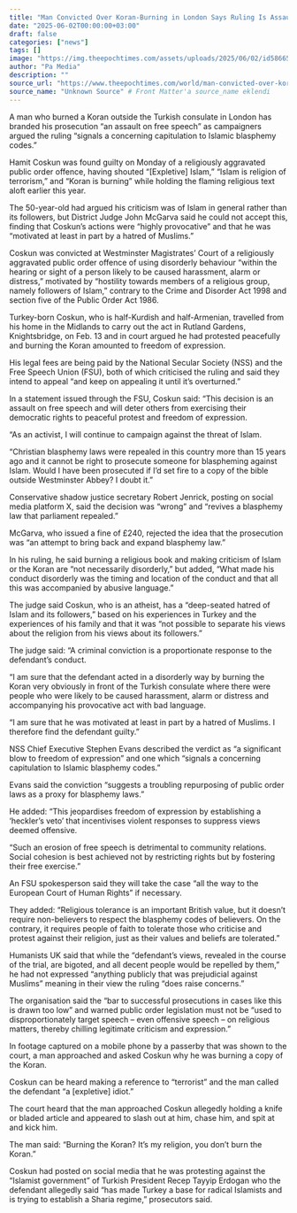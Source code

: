 ```yaml
---
title: "Man Convicted Over Koran-Burning in London Says Ruling Is Assault on Free Speech"
date: "2025-06-02T00:00:00+03:00"
draft: false
categories: ["news"]
tags: []
image: "https://img.theepochtimes.com/assets/uploads/2025/06/02/id5866551-coskun1-300x180.jpg"
author: "Pa Media"
description: ""
source_url: "https://www.theepochtimes.com/world/man-convicted-over-koran-burning-in-london-says-ruling-is-assault-on-free-speech-5866547"
source_name: "Unknown Source" # Front Matter'a source_name eklendi
---
```

A man who burned a Koran outside the Turkish consulate in London has branded his prosecution “an assault on free speech” as campaigners argued the ruling “signals a concerning capitulation to Islamic blasphemy codes.”

Hamit Coskun was found guilty on Monday of a religiously aggravated public order offence, having shouted “[Expletive] Islam,” “Islam is religion of terrorism,” and “Koran is burning” while holding the flaming religious text aloft earlier this year.

The 50-year-old had argued his criticism was of Islam in general rather than its followers, but District Judge John McGarva said he could not accept this, finding that Coskun’s actions were “highly provocative” and that he was “motivated at least in part by a hatred of Muslims.”

Coskun was convicted at Westminster Magistrates’ Court of a religiously aggravated public order offence of using disorderly behaviour “within the hearing or sight of a person likely to be caused harassment, alarm or distress,” motivated by “hostility towards members of a religious group, namely followers of Islam,” contrary to the Crime and Disorder Act 1998 and section five of the Public Order Act 1986.

Turkey-born Coskun, who is half-Kurdish and half-Armenian, travelled from his home in the Midlands to carry out the act in Rutland Gardens, Knightsbridge, on Feb. 13 and in court argued he had protested peacefully and burning the Koran amounted to freedom of expression.

His legal fees are being paid by the National Secular Society (NSS) and the Free Speech Union (FSU), both of which criticised the ruling and said they intend to appeal “and keep on appealing it until it’s overturned.”

In a statement issued through the FSU, Coskun said: “This decision is an assault on free speech and will deter others from exercising their democratic rights to peaceful protest and freedom of expression.

“As an activist, I will continue to campaign against the threat of Islam.

“Christian blasphemy laws were repealed in this country more than 15 years ago and it cannot be right to prosecute someone for blaspheming against Islam. Would I have been prosecuted if I’d set fire to a copy of the bible outside Westminster Abbey? I doubt it.”

Conservative shadow justice secretary Robert Jenrick, posting on social media platform X, said the decision was “wrong” and “revives a blasphemy law that parliament repealed.”

McGarva, who issued a fine of £240, rejected the idea that the prosecution was “an attempt to bring back and expand blasphemy law.”

In his ruling, he said burning a religious book and making criticism of Islam or the Koran are “not necessarily disorderly,” but added, “What made his conduct disorderly was the timing and location of the conduct and that all this was accompanied by abusive language.”

The judge said Coskun, who is an atheist, has a “deep-seated hatred of Islam and its followers,” based on his experiences in Turkey and the experiences of his family and that it was “not possible to separate his views about the religion from his views about its followers.”

The judge said: “A criminal conviction is a proportionate response to the defendant’s conduct.

“I am sure that the defendant acted in a disorderly way by burning the Koran very obviously in front of the Turkish consulate where there were people who were likely to be caused harassment, alarm or distress and accompanying his provocative act with bad language.

“I am sure that he was motivated at least in part by a hatred of Muslims. I therefore find the defendant guilty.”

NSS Chief Executive Stephen Evans described the verdict as “a significant blow to freedom of expression” and one which “signals a concerning capitulation to Islamic blasphemy codes.”

Evans said the conviction “suggests a troubling repurposing of public order laws as a proxy for blasphemy laws.”

He added: “This jeopardises freedom of expression by establishing a ‘heckler’s veto’ that incentivises violent responses to suppress views deemed offensive.

“Such an erosion of free speech is detrimental to community relations. Social cohesion is best achieved not by restricting rights but by fostering their free exercise.”

An FSU spokesperson said they will take the case “all the way to the European Court of Human Rights” if necessary.

They added: “Religious tolerance is an important British value, but it doesn’t require non-believers to respect the blasphemy codes of believers. On the contrary, it requires people of faith to tolerate those who criticise and protest against their religion, just as their values and beliefs are tolerated.”

Humanists UK said that while the “defendant’s views, revealed in the course of the trial, are bigoted, and all decent people would be repelled by them,” he had not expressed “anything publicly that was prejudicial against Muslims” meaning in their view the ruling “does raise concerns.”

The organisation said the “bar to successful prosecutions in cases like this is drawn too low” and warned public order legislation must not be “used to disproportionately target speech – even offensive speech – on religious matters, thereby chilling legitimate criticism and expression.”

In footage captured on a mobile phone by a passerby that was shown to the court, a man approached and asked Coskun why he was burning a copy of the Koran.

Coskun can be heard making a reference to “terrorist” and the man called the defendant “a [expletive] idiot.”

The court heard that the man approached Coskun allegedly holding a knife or bladed article and appeared to slash out at him, chase him, and spit at and kick him.

The man said: “Burning the Koran? It’s my religion, you don’t burn the Koran.”

Coskun had posted on social media that he was protesting against the “Islamist government” of Turkish President Recep Tayyip Erdogan who the defendant allegedly said “has made Turkey a base for radical Islamists and is trying to establish a Sharia regime,” prosecutors said.